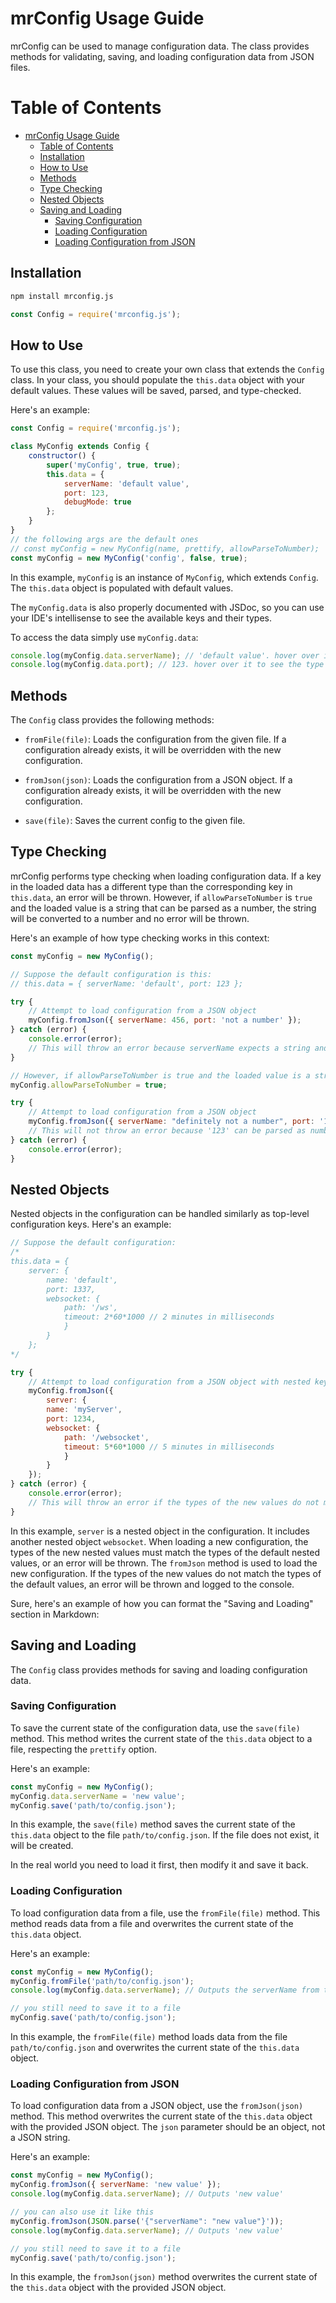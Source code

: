 # mrConfig Usage Guide

mrConfig can be used to manage configuration data. The class provides methods for validating, saving, and loading configuration data from JSON files.
# Table of Contents

* [mrConfig Usage Guide](#mrconfig-usage-guide)
  + [Table of Contents](#table-of-contents)
  + [Installation](#installation)
  + [How to Use](#how-to-use)
  + [Methods](#methods)
  + [Type Checking](#type-checking)
  + [Nested Objects](#nested-objects)
  + [Saving and Loading](#saving-and-loading)
    - [Saving Configuration](#saving-configuration)
    - [Loading Configuration](#loading-configuration)
    - [Loading Configuration from JSON](#loading-configuration-from-json)

## Installation

```bash
npm install mrconfig.js
```

```javascript
const Config = require('mrconfig.js');
```

## How to Use

To use this class, you need to create your own class that extends the `Config` class. In your class, you should populate the `this.data` object with your default values. These values will be saved, parsed, and type-checked.

Here's an example:

```javascript
const Config = require('mrconfig.js');

class MyConfig extends Config {
    constructor() {
        super('myConfig', true, true);
        this.data = {
            serverName: 'default value',
            port: 123,
            debugMode: true
        };
    }
}
// the following args are the default ones
// const myConfig = new MyConfig(name, prettify, allowParseToNumber);
const myConfig = new MyConfig('config', false, true);
```

In this example,  `myConfig` is an instance of `MyConfig`, which extends `Config`. The `this.data` object is populated with default values.

The `myConfig.data` is also properly documented with JSDoc, so you can use your IDE's intellisense to see the available keys and their types.

To access the data simply use `myConfig.data`:

```javascript
console.log(myConfig.data.serverName); // 'default value'. hover over it to see the type 'string'
console.log(myConfig.data.port); // 123. hover over it to see the type 'number'

```

## Methods

The `Config` class provides the following methods:

* `fromFile(file)`: Loads the configuration from the given file. If a configuration already exists, it will be overridden with the new configuration.

* `fromJson(json)`: Loads the configuration from a JSON object. If a configuration already exists, it will be overridden with the new configuration.

* `save(file)`: Saves the current config to the given file.

## Type Checking

mrConfig performs type checking when loading configuration data. If a key in the loaded data has a different type than the corresponding key in `this.data`, an error will be thrown. However, if `allowParseToNumber` is `true` and the loaded value is a string that can be parsed as a number, the string will be converted to a number and no error will be thrown.

Here's an example of how type checking works in this context:

```javascript
const myConfig = new MyConfig();

// Suppose the default configuration is this:
// this.data = { serverName: 'default', port: 123 };

try {
    // Attempt to load configuration from a JSON object
    myConfig.fromJson({ serverName: 456, port: 'not a number' });
} catch (error) {
    console.error(error);
    // This will throw an error because serverName expects a string and port expects a number
}

// However, if allowParseToNumber is true and the loaded value is a string that can be parsed as a number, no error will be thrown
myConfig.allowParseToNumber = true;

try {
    // Attempt to load configuration from a JSON object
    myConfig.fromJson({ serverName: "definitely not a number", port: '123' });
    // This will not throw an error because '123' can be parsed as numbers
} catch (error) {
    console.error(error);
}
```

## Nested Objects

Nested objects in the configuration can be handled similarly as top-level configuration keys. Here's an example:

```javascript
// Suppose the default configuration:
/* 
this.data = { 
    server: { 
        name: 'default', 
        port: 1337, 
        websocket: { 
            path: '/ws', 
            timeout: 2*60*1000 // 2 minutes in milliseconds
            } 
        } 
    };
*/

try {
    // Attempt to load configuration from a JSON object with nested keys
    myConfig.fromJson({ 
        server: { 
        name: 'myServer', 
        port: 1234, 
        websocket: { 
            path: '/websocket', 
            timeout: 5*60*1000 // 5 minutes in milliseconds
            } 
        } 
    });
} catch (error) {
    console.error(error);
    // This will throw an error if the types of the new values do not match the types of the default values
}
```

In this example,  `server` is a nested object in the configuration. It includes another nested object `websocket`. When loading a new configuration, the types of the new nested values must match the types of the default nested values, or an error will be thrown. The `fromJson` method is used to load the new configuration. If the types of the new values do not match the types of the default values, an error will be thrown and logged to the console.

Sure, here's an example of how you can format the "Saving and Loading" section in Markdown:

## Saving and Loading

The `Config` class provides methods for saving and loading configuration data.

### Saving Configuration

To save the current state of the configuration data, use the `save(file)` method. This method writes the current state of the `this.data` object to a file, respecting the `prettify` option.

Here's an example:

```javascript
const myConfig = new MyConfig();
myConfig.data.serverName = 'new value';
myConfig.save('path/to/config.json');
```

In this example, the `save(file)` method saves the current state of the `this.data` object to the file `path/to/config.json`. If the file does not exist, it will be created.

In the real world you need to load it first, then modify it and save it back.

### Loading Configuration

To load configuration data from a file, use the `fromFile(file)` method. This method reads data from a file and overwrites the current state of the `this.data` object.

Here's an example:

```javascript
const myConfig = new MyConfig();
myConfig.fromFile('path/to/config.json');
console.log(myConfig.data.serverName); // Outputs the serverName from the loaded configuration

// you still need to save it to a file
myConfig.save('path/to/config.json');
```

In this example, the `fromFile(file)` method loads data from the file `path/to/config.json` and overwrites the current state of the `this.data` object.

### Loading Configuration from JSON

To load configuration data from a JSON object, use the `fromJson(json)` method. This method overwrites the current state of the `this.data` object with the provided JSON object. The `json` parameter should be an object, not a JSON string.

Here's an example:

```javascript
const myConfig = new MyConfig();
myConfig.fromJson({ serverName: 'new value' });
console.log(myConfig.data.serverName); // Outputs 'new value'

// you can also use it like this
myConfig.fromJson(JSON.parse('{"serverName": "new value"}'));
console.log(myConfig.data.serverName); // Outputs 'new value'

// you still need to save it to a file
myConfig.save('path/to/config.json');
```

In this example, the `fromJson(json)` method overwrites the current state of the `this.data` object with the provided JSON object.
